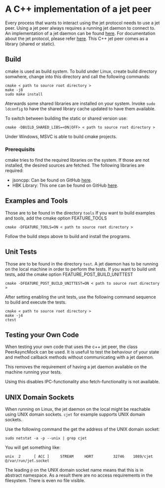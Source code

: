 # A C++ implementation of a jet peer

Every process that wants to interact using the jet protocol needs to use a jet peer.
Using a jet peer always requires a running jet daemon to connect to.
An implementation of a jet daemon can be found [here](https://github.com/gatzka/cjet).
For documentation about the jet protocol, please refer [here](http://hbm.github.io/jet/).
This C++ jet peer comes as a library (shared or static).

## Build

cmake is used as build system. To build under Linux, create build directory somwhere, change into this directory and call the following commands:

```
cmake < path to source root directory >
make -j8
sudo make install
```

Aterwards some shared libraries are installed on your system. Invoke `sudo ldconfig` to have the shared library cache updated to have them available.


To switch between building the static or shared version use:

```
cmake -DBUILD_SHARED_LIBS=<ON|OFF> < path to source root directory >
```


Under Windows, MSVC is able to build cmake projects.

### Prerequisits ##

cmake tries to find the required libraries on the system. If those are not installed, the desired sources are fetched.
The following libraries are required:

- jsoncpp: Can be found on GitHub [here](https://github.com/open-source-parsers/jsoncpp).
- HBK Library: This one can be found on GitHub [here](https://github.com/hbkworld/libhbk).

## Examples and Tools 

Those are to be found in the directory `tools`
If you want to build examples and tools, add the cmake option FEATURE_TOOLS 

```
cmake -DFEATURE_TOOLS=ON < path to source root directory >
```
Follow the build steps above to build and install the programs.


## Unit Tests

Those are to be found in the directory `test`. A jet daemon has to be running on the local machine in order to perform the tests.
If you want to build unit tests, add the cmake option FEATURE_POST_BUILD_UNITTEST

```
cmake -DFEATURE_POST_BUILD_UNITTEST=ON < path to source root directory >
```
After setting enabling the unit tests, use the following command sequence to build and execute the tests.

```
cmake < path to source root directory >
make -j4
ctest
```

## Testing your Own Code

When testing your own code that uses the c++ jet peer, the class PeerAsyncMock can be used.
It is usefull to test the behaviour of your state and method callback methods without communicating with a jet daemon.

This removes the requirement of having a jet daemon available on the machine running your tests.

Using this disables IPC-functionality also fetch-functionality is not available.

## UNIX Domain Sockets

When running on Linux, the jet daemon on the local might be reachable using UNIX domain sockets. `cjet` for example supports UNIX domain sockets.

Use the following command the get the address of the UNIX domain socket:

```
sudo netstat -a -p --unix | grep cjet
```

You will get something like:

```
unix  2      [ ACC ]     STREAM     HÖRT         32746    1089/cjet            @/var/run/jet.socket
```

The leading `@` on the UNIX domain socket name means that this is in abstract namespace.
As a result there are no access requirements in the filesystem. There is even no file visible.

